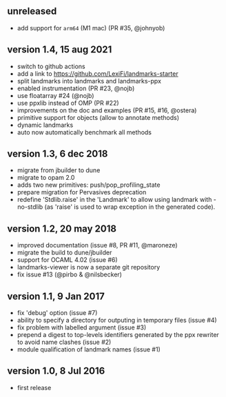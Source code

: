unreleased
------------------------
* add support for `arm64` (M1 mac) (PR #35, @johnyob)

version 1.4, 15 aug 2021
------------------------
* switch to github actions
* add a link to https://github.com/LexiFi/landmarks-starter
* split landmarks into landmarks and landmarks-ppx
* enabled instrumentation (PR #23, @nojb)
* use floatarray #24 (@nojb)
* use ppxlib instead of OMP (PR #22)
* improvements on the doc and examples (PR #15, #16, @ostera)
* primitive support for objects (allow to annotate methods)
* dynamic landmarks
* auto now automatically benchmark all methods

version 1.3, 6 dec 2018
-----------------------
* migrate from jbuilder to dune
* migrate to opam 2.0
* adds two new primitives: push/pop_profiling_state
* prepare migration for Pervasives deprecation
* redefine 'Stdlib.raise' in the 'Landmark' to allow using landmark with -no-stdlib (as 'raise' is used to wrap exception in the generated code).

version 1.2, 20 may 2018
------------------------
* improved documentation (issue #8, PR #11, @maroneze)
* migrate the build to dune/jbuilder
* support for OCAML 4.02 (issue #6)
* landmarks-viewer is now a separate git repository
* fix issue #13 (@pirbo & @nilsbecker)

version 1.1, 9 Jan 2017
-----------------------
* fix 'debug' option (issue #7)
* ability to specify a directory for outputing in temporary files (issue #4)
* fix problem with labelled argument (issue #3)
* prepend a digest to top-levels identifiers generated by the ppx rewriter to avoid name clashes (issue #2)
* module qualification of landmark names (issue #1)

version 1.0, 8 Jul 2016
-----------------------
* first release
